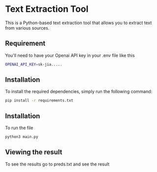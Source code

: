 # Text Extraction Tool

This is a Python-based text extraction tool that allows you to extract text from various sources.

## Requirement

You'll need to have your Openai API key in your .env file like this

```bash
OPENAI_API_KEY=sk-jia.....
```

## Installation

To install the required dependencies, simply run the following command:

```bash
pip install -r requirements.txt
```

## Installation

To run the file

```bash
python3 main.py
```

## Viewing the result

To see the results go to preds.txt and see the result
